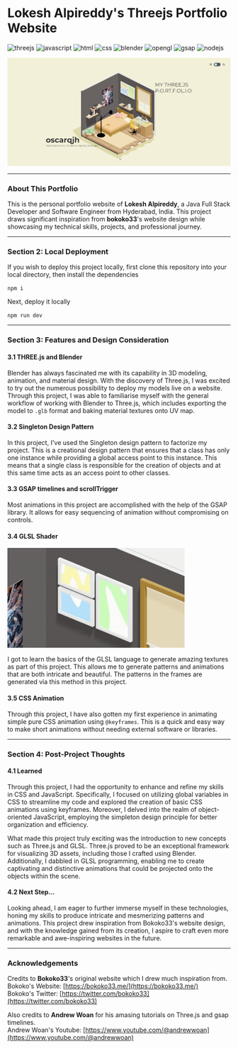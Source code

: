 # Lokesh Alpireddy's Threejs Portfolio Website

![threejs](https://img.shields.io/badge/THREE.js-black?style=flat-square&logo=three.js&logoColor=white)
![javascript](http://img.shields.io/badge/-Javascript-fcd400?style=flat-square&logo=javascript&logoColor=black)
![html](http://img.shields.io/badge/-Html-e24c27?style=flat-square&logo=html5&logoColor=white)
![css](http://img.shields.io/badge/CSS-2a65f1?style=flat-square&logo=css3&logoColor=white)
![blender](https://img.shields.io/badge/blender-%23F5792A.svg?style=flat-square&logo=blender&logoColor=white)
![opengl](https://img.shields.io/badge/openGL-5586A4.svg?style=flat-square&logo=opengl&logoColor=white)
![gsap](https://img.shields.io/badge/GreenSock-24A47F.svg?style=flat-square&logo=greensock&logoColor=white)
![nodejs](https://img.shields.io/badge/Node.js-339933.svg?style=flat-square&logo=nodedotjs&logoColor=white)

![cover](./github-assets/cover.png)

---

### About This Portfolio

This is the personal portfolio website of **Lokesh Alpireddy**, a Java Full Stack Developer and Software Engineer from Hyderabad, India. This project draws significant inspiration from **bokoko33**'s website design while showcasing my technical skills, projects, and professional journey.

---

### Section 2: Local Deployment

If you wish to deploy this project locally, first clone this repository into your local directory, then install the dependencies

```
npm i
```

Next, deploy it locally

```
npm run dev
```

---

### Section 3: Features and Design Consideration

#### 3.1 THREE.js and Blender

Blender has always fascinated me with its capability in 3D modeling, animation, and material design. With the discovery of Three.js, I was excited to try out the numerous possibility to deploy my models live on a website. Through this project, I was able to familiarise myself with the general workflow of working with Blender to Three.js, which includes exporting the model to `.glb` format and baking material textures onto UV map.

#### 3.2 Singleton Design Pattern

In this project, I've used the Singleton design pattern to factorize my project. This is a creational design pattern that ensures that a class has only one instance while providing a global access point to this instance. This means that a single class is responsible for the creation of objects and at this same time acts as an access point to other classes.

#### 3.3 GSAP timelines and scrollTrigger

Most animations in this project are accomplished with the help of the GSAP library. It allows for easy sequencing of animation without compromising on controls.

#### 3.4 GLSL Shader

<img src="./github-assets/ShadersDemo.gif" width="400px">

I got to learn the basics of the GLSL language to generate amazing textures as part of this project. This allows me to generate patterns and animations that are both intricate and beautiful. The patterns in the frames are generated via this method in this project.

#### 3.5 CSS Animation

Through this project, I have also gotten my first experience in animating simple pure CSS animation using `@keyframes`. This is a quick and easy way to make short animations without needing external software or libraries.

---

### Section 4: Post-Project Thoughts

#### 4.1 Learned

Through this project, I had the opportunity to enhance and refine my skills in CSS and JavaScript. Specifically, I focused on utilizing global variables in CSS to streamline my code and explored the creation of basic CSS animations using keyframes. Moreover, I delved into the realm of object-oriented JavaScript, employing the simpleton design principle for better organization and efficiency.

What made this project truly exciting was the introduction to new concepts such as Three.js and GLSL. Three.js proved to be an exceptional framework for visualizing 3D assets, including those I crafted using Blender. Additionally, I dabbled in GLSL programming, enabling me to create captivating and distinctive animations that could be projected onto the objects within the scene.

#### 4.2 Next Step...

Looking ahead, I am eager to further immerse myself in these technologies, honing my skills to produce intricate and mesmerizing patterns and animations. This project drew inspiration from Bokoko33's website design, and with the knowledge gained from its creation, I aspire to craft even more remarkable and awe-inspiring websites in the future.

---

### Acknowledgements

Credits to **Bokoko33**'s original website which I drew much inspiration from.  
Bokoko's Website: [https://bokoko33.me/](https://bokoko33.me/)  
Bokoko's Twitter: [https://twitter.com/bokoko33](https://twitter.com/bokoko33)

Also credits to **Andrew Woan** for his amasing tutorials on Three.js and gsap timelines.  
Andrew Woan's Youtube: [https://www.youtube.com/@andrewwoan](https://www.youtube.com/@andrewwoan)
